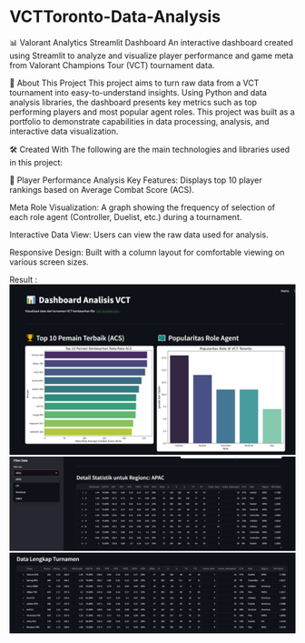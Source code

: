 ﻿# VCTToronto-Data-Analysis
📊 Valorant Analytics Streamlit Dashboard An interactive dashboard created using Streamlit to analyze and visualize player performance and game meta from Valorant Champions Tour (VCT) tournament data.

📝 About This Project This project aims to turn raw data from a VCT tournament into easy-to-understand insights. Using Python and data analysis libraries, the dashboard presents key metrics such as top performing players and most popular agent roles. This project was built as a portfolio to demonstrate capabilities in data processing, analysis, and interactive data visualization.

🛠️ Created With The following are the main technologies and libraries used in this project:

🚀 Player Performance Analysis Key Features: Displays top 10 player rankings based on Average Combat Score (ACS).

Meta Role Visualization: A graph showing the frequency of selection of each role agent (Controller, Duelist, etc.) during a tournament.

Interactive Data View: Users can view the raw data used for analysis.

Responsive Design: Built with a column layout for comfortable viewing on various screen sizes.

Result :
![](image1.png)
![](image2.png)
![](image3.png)
